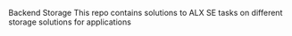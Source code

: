 Backend Storage
This repo contains solutions to ALX SE tasks on different storage solutions for applications